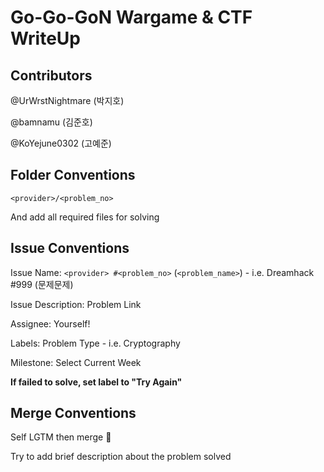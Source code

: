 # Go-Go-GoN Wargame & CTF WriteUp

## Contributors

@UrWrstNightmare (박지호) 

@bamnamu (김준호)

@KoYejune0302 (고예준)


## Folder Conventions

`<provider>/<problem_no>`

And add all required files for solving


## Issue Conventions

Issue Name: `<provider> #<problem_no>` (`<problem_name>`) - i.e. Dreamhack #999 (문제문제)

Issue Description: Problem Link

Assignee: Yourself!

Labels: Problem Type - i.e. Cryptography

Milestone: Select Current Week

**If failed to solve, set label to "Try Again"**


## Merge Conventions

Self LGTM then merge 🙂

Try to add brief description about the problem solved
